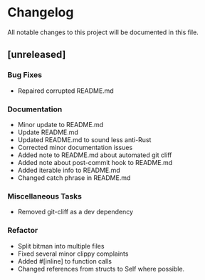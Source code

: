 # Changelog

All notable changes to this project will be documented in this file.

## [unreleased]

### Bug Fixes

- Repaired corrupted README.md

### Documentation

- Minor update to README.md
- Update README.md
- Updated README.md to sound less anti-Rust
- Corrected minor documentation issues
- Added note to README.md about automated git cliff
- Added note about post-commit hook to README.md
- Added iterable info to README.md
- Changed catch phrase in README.md

### Miscellaneous Tasks

- Removed git-cliff as a dev dependency

### Refactor

- Split bitman into multiple files
- Fixed several minor clippy complaints
- Added #[inline] to function calls
- Changed references from structs to Self where possible.

<!-- generated by git-cliff -->
